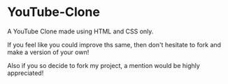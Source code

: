 # YouTube-Clone
A YouTube Clone made using HTML and CSS only.

If you feel like you could improve ths same, then don't hesitate to fork and make a version of your own!

Also if you so decide to fork my project, a mention would be highly appreciated!
